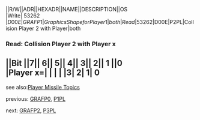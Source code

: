 ||R/W||ADR||HEXADR||NAME||DESCRIPTION||OS  
|Write| 53262 |$D00E|GRAFP1|Graphics Shape for Player 1|both  
|Read| 53262 |$D00E|P2PL|Collision Player 2 with Player|both  
  
### Read: Collision Player 2 with Player x  
  
||Bit ||7|| 6|| 5|| 4|| 3|| 2|| 1 ||0  
|Player x=| | | |  |3| 2| 1| 0  
---
see also:[Player Missile Topics](../Pm_topics/index.md)  
  
previous: [GRAFP0](../GRAFP0/index.md), [P1PL](../GRAFP0/index.md)  
  
next: [GRAFP2](../GRAFP2/index.md), [P3PL](../GRAFP2/index.md)  
